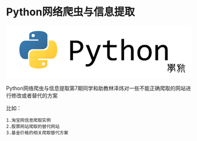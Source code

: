 # Python网络爬虫与信息提取

![Image text](./logo/logo.png)

Python网络爬虫与信息提取第7期同学和助教林泽炜对一些不能正确爬取的网站进行修改或者替代的方案

比如：

    1.淘宝网信息爬取实例
    2.股票网站爬取的替代网站
    3.基金价格的相关爬取替代方案
    
